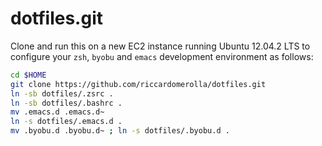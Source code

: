 dotfiles.git
============
Clone and run this on a new EC2 instance running Ubuntu 12.04.2 LTS to
configure your `zsh`, `byobu` and `emacs` development environment as follows:

```sh
cd $HOME
git clone https://github.com/riccardomerolla/dotfiles.git
ln -sb dotfiles/.zsrc .
ln -sb dotfiles/.bashrc .
mv .emacs.d .emacs.d~
ln -s dotfiles/.emacs.d .
mv .byobu.d .byobu.d~ ; ln -s dotfiles/.byobu.d .
```


